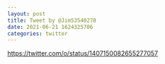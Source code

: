 ```yaml
--- 
layout: post 
title: Tweet by @Jim53540278 
date: 2021-06-21 1624325706 
categories: twitter 
--- 
```

https://twitter.com/o/status/1407150082655277057